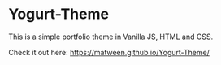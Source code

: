 # Yogurt-Theme

This is a simple portfolio theme in Vanilla JS, HTML and CSS.

Check it out here:
<https://matween.github.io/Yogurt-Theme/>
